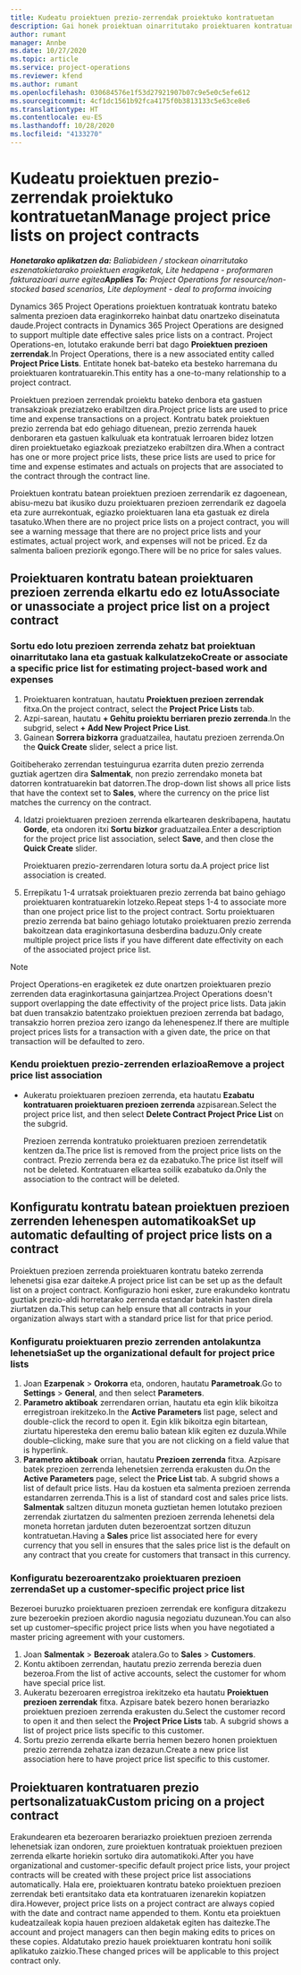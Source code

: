 ```yaml
---
title: Kudeatu proiektuen prezio-zerrendak proiektuko kontratuetan
description: Gai honek proiektuan oinarritutako proiektuaren kontratuan proiektuaren prezio-zerrendak kudeatzeari buruzko informazioa eskaintzen du.
author: rumant
manager: Annbe
ms.date: 10/27/2020
ms.topic: article
ms.service: project-operations
ms.reviewer: kfend
ms.author: rumant
ms.openlocfilehash: 030684576e1f53d27921907b07c9e5e0c5efe612
ms.sourcegitcommit: 4cf1dc1561b92fca4175f0b3813133c5e63ce8e6
ms.translationtype: HT
ms.contentlocale: eu-ES
ms.lasthandoff: 10/28/2020
ms.locfileid: "4133270"
---
```

# <a name="manage-project-price-lists-on-project-contracts"></a><span data-ttu-id="b1667-103">Kudeatu proiektuen prezio-zerrendak proiektuko kontratuetan</span><span class="sxs-lookup"><span data-stu-id="b1667-103">Manage project price lists on project contracts</span></span>

<span data-ttu-id="b1667-104">_**Honetarako aplikatzen da:** Baliabideen / stockean oinarritutako eszenatokietarako proiektuen eragiketak, Lite hedapena - proformaren fakturazioari aurre egitea_</span><span class="sxs-lookup"><span data-stu-id="b1667-104">_**Applies To:** Project Operations for resource/non-stocked based scenarios, Lite deployment - deal to proforma invoicing_</span></span>

<span data-ttu-id="b1667-105">Dynamics 365 Project Operations proiektuen kontratuak kontratu bateko salmenta prezioen data eraginkorreko hainbat datu onartzeko diseinatuta daude.</span><span class="sxs-lookup"><span data-stu-id="b1667-105">Project contracts in Dynamics 365 Project Operations are designed to support multiple date effective sales price lists on a contract.</span></span> <span data-ttu-id="b1667-106">Project Operations-en, lotutako erakunde berri bat dago **Proiektuen prezioen zerrendak**.</span><span class="sxs-lookup"><span data-stu-id="b1667-106">In Project Operations, there is a new associated entity called **Project Price Lists**.</span></span> <span data-ttu-id="b1667-107">Entitate honek bat-bateko eta besteko harremana du proiektuaren kontratuarekin.</span><span class="sxs-lookup"><span data-stu-id="b1667-107">This entity has a one-to-many relationship to a project contract.</span></span>

<span data-ttu-id="b1667-108">Proiektuen prezioen zerrendak proiektu bateko denbora eta gastuen transakzioak preziatzeko erabiltzen dira.</span><span class="sxs-lookup"><span data-stu-id="b1667-108">Project price lists are used to price time and expense transactions on a project.</span></span> <span data-ttu-id="b1667-109">Kontratu batek proiektuen prezio zerrenda bat edo gehiago dituenean, prezio zerrenda hauek denboraren eta gastuen kalkuluak eta kontratuak lerroaren bidez lotzen diren proiektuetako egiazkoak preziatzeko erabiltzen dira.</span><span class="sxs-lookup"><span data-stu-id="b1667-109">When a contract has one or more project price lists, these price lists are used to price for time and expense estimates and actuals on projects that are associated to the contract through the contract line.</span></span>

<span data-ttu-id="b1667-110">Proiektuen kontratu batean proiektuen prezioen zerrendarik ez dagoenean, abisu-mezu bat ikusiko duzu proiektuaren prezioen zerrendarik ez dagoela eta zure aurrekontuak, egiazko proiektuaren lana eta gastuak ez direla tasatuko.</span><span class="sxs-lookup"><span data-stu-id="b1667-110">When there are no project price lists on a project contract, you will see a warning message that there are no project price lists and your estimates, actual project work, and expenses will not be priced.</span></span> <span data-ttu-id="b1667-111">Ez da salmenta balioen preziorik egongo.</span><span class="sxs-lookup"><span data-stu-id="b1667-111">There will be no price for sales values.</span></span>

## <a name="associate-or-unassociate-a-project-price-list-on-a-project-contract"></a><span data-ttu-id="b1667-112">Proiektuaren kontratu batean proiektuaren prezioen zerrenda elkartu edo ez lotu</span><span class="sxs-lookup"><span data-stu-id="b1667-112">Associate or unassociate a project price list on a project contract</span></span>

### <a name="create-or-associate-a-specific-price-list-for-estimating-project-based-work-and-expenses"></a><span data-ttu-id="b1667-113">Sortu edo lotu prezioen zerrenda zehatz bat proiektuan oinarritutako lana eta gastuak kalkulatzeko</span><span class="sxs-lookup"><span data-stu-id="b1667-113">Create or associate a specific price list for estimating project-based work and expenses</span></span>

1. <span data-ttu-id="b1667-114">Proiektuaren kontratuan, hautatu **Proiektuen prezioen zerrendak** fitxa.</span><span class="sxs-lookup"><span data-stu-id="b1667-114">On the project contract, select the **Project Price Lists** tab.</span></span>
2. <span data-ttu-id="b1667-115">Azpi-sarean, hautatu **+ Gehitu proiektu berriaren prezio zerrenda**.</span><span class="sxs-lookup"><span data-stu-id="b1667-115">In the subgrid, select **+ Add New Project Price List**.</span></span>
3. <span data-ttu-id="b1667-116">Gainean **Sorrera bizkorra** graduatzailea, hautatu prezioen zerrenda.</span><span class="sxs-lookup"><span data-stu-id="b1667-116">On the **Quick Create** slider, select a price list.</span></span> 

  <span data-ttu-id="b1667-117">Goitibeherako zerrendan testuingurua ezarrita duten prezio zerrenda guztiak agertzen dira **Salmentak**, non prezio zerrendako moneta bat datorren kontratuarekin bat datorren.</span><span class="sxs-lookup"><span data-stu-id="b1667-117">The drop-down list shows all price lists that have the context set to **Sales**, where the currency on the price list matches the currency on the contract.</span></span>
  
4. <span data-ttu-id="b1667-118">Idatzi proiektuaren prezioen zerrenda elkartearen deskribapena, hautatu **Gorde**, eta ondoren itxi **Sortu bizkor** graduatzailea.</span><span class="sxs-lookup"><span data-stu-id="b1667-118">Enter a description for the project price list association, select **Save**, and then close the **Quick Create** slider.</span></span>

   <span data-ttu-id="b1667-119">Proiektuaren prezio-zerrendaren lotura sortu da.</span><span class="sxs-lookup"><span data-stu-id="b1667-119">A project price list association is created.</span></span>
   
5. <span data-ttu-id="b1667-120">Errepikatu 1-4 urratsak proiektuaren prezio zerrenda bat baino gehiago proiektuaren kontratuarekin lotzeko.</span><span class="sxs-lookup"><span data-stu-id="b1667-120">Repeat steps 1-4 to associate more than one project price list to the project contract.</span></span> <span data-ttu-id="b1667-121">Sortu proiektuaren prezio zerrenda bat baino gehiago lotutako proiektuaren prezio zerrenda bakoitzean data eraginkortasuna desberdina baduzu.</span><span class="sxs-lookup"><span data-stu-id="b1667-121">Only create multiple project price lists if you have different date effectivity on each of the associated project price list.</span></span>

> [!NOTE]
> <span data-ttu-id="b1667-122">Project Operations-en eragiketek ez dute onartzen proiektuaren prezio zerrenden data eraginkortasuna gainjartzea.</span><span class="sxs-lookup"><span data-stu-id="b1667-122">Project Operations doesn't support overlapping the date effectivity of the project price lists.</span></span> <span data-ttu-id="b1667-123">Data jakin bat duen transakzio batentzako proiektuen prezioen zerrenda bat badago, transakzio horren prezioa zero izango da lehenespenez.</span><span class="sxs-lookup"><span data-stu-id="b1667-123">If there are multiple project prices lists for a transaction with a given date, the price on that transaction will be defaulted to zero.</span></span>

### <a name="remove-a-project-price-list-association"></a><span data-ttu-id="b1667-124">Kendu proiektuen prezio-zerrenden erlazioa</span><span class="sxs-lookup"><span data-stu-id="b1667-124">Remove a project price list association</span></span>

- <span data-ttu-id="b1667-125">Aukeratu proiektuaren prezioen zerrenda, eta hautatu **Ezabatu kontratuaren proiektuaren prezioen zerrenda** azpisarean.</span><span class="sxs-lookup"><span data-stu-id="b1667-125">Select the project price list, and then select **Delete Contract Project Price List** on the subgrid.</span></span> 

  <span data-ttu-id="b1667-126">Prezioen zerrenda kontratuko proiektuaren prezioen zerrendetatik kentzen da.</span><span class="sxs-lookup"><span data-stu-id="b1667-126">The price list is removed from the project price lists on the contract.</span></span> <span data-ttu-id="b1667-127">Prezio zerrenda bera ez da ezabatuko.</span><span class="sxs-lookup"><span data-stu-id="b1667-127">The price list itself will not be deleted.</span></span> <span data-ttu-id="b1667-128">Kontratuaren elkartea soilik ezabatuko da.</span><span class="sxs-lookup"><span data-stu-id="b1667-128">Only the association to the contract will be deleted.</span></span>

## <a name="set-up-automatic-defaulting-of-project-price-lists-on-a-contract"></a><span data-ttu-id="b1667-129">Konfiguratu kontratu batean proiektuen prezioen zerrenden lehenespen automatikoak</span><span class="sxs-lookup"><span data-stu-id="b1667-129">Set up automatic defaulting of project price lists on a contract</span></span>

<span data-ttu-id="b1667-130">Proiektuen prezioen zerrenda proiektuaren kontratu bateko zerrenda lehenetsi gisa ezar daiteke.</span><span class="sxs-lookup"><span data-stu-id="b1667-130">A project price list can be set up as the default list on a project contract.</span></span> <span data-ttu-id="b1667-131">Konfigurazio honi esker, zure erakundeko kontratu guztiak prezio-aldi horretarako zerrenda estandar batekin hasten direla ziurtatzen da.</span><span class="sxs-lookup"><span data-stu-id="b1667-131">This setup can help ensure that all contracts in your organization always start with a standard price list for that price period.</span></span>

### <a name="set-up-the-organizational-default-for-project-price-lists"></a><span data-ttu-id="b1667-132">Konfiguratu proiektuaren prezio zerrenden antolakuntza lehenetsia</span><span class="sxs-lookup"><span data-stu-id="b1667-132">Set up the organizational default for project price lists</span></span>

1. <span data-ttu-id="b1667-133">Joan **Ezarpenak** > **Orokorra** eta, ondoren, hautatu **Parametroak**.</span><span class="sxs-lookup"><span data-stu-id="b1667-133">Go to **Settings** > **General**, and then select **Parameters**.</span></span>
2. <span data-ttu-id="b1667-134">**Parametro aktiboak** zerrendaren orrian, hautatu eta egin klik bikoitza erregistroan irekitzeko.</span><span class="sxs-lookup"><span data-stu-id="b1667-134">In the **Active Parameters** list page, select and double-click the record to open it.</span></span> <span data-ttu-id="b1667-135">Egin klik bikoitza egin bitartean, ziurtatu hiperesteka den eremu balio batean klik egiten ez duzula.</span><span class="sxs-lookup"><span data-stu-id="b1667-135">While double–clicking, make sure that you are not clicking on a field value that is hyperlink.</span></span> 
3. <span data-ttu-id="b1667-136">**Parametro aktiboak** orrian, hautatu **Prezioen zerrenda** fitxa. Azpisare batek prezioen zerrenda lehenetsien zerrenda erakusten du.</span><span class="sxs-lookup"><span data-stu-id="b1667-136">On the **Active Parameters** page, select the **Price List** tab. A subgrid shows a list of default price lists.</span></span> <span data-ttu-id="b1667-137">Hau da kostuen eta salmenta prezioen zerrenda estandarren zerrenda.</span><span class="sxs-lookup"><span data-stu-id="b1667-137">This is a list of standard cost and sales price lists.</span></span> <span data-ttu-id="b1667-138">**Salmentak** saltzen dituzun moneta guztietan hemen lotutako prezioen zerrendak ziurtatzen du salmenten prezioen zerrenda lehenetsi dela moneta horretan jarduten duten bezeroentzat sortzen dituzun kontratuetan.</span><span class="sxs-lookup"><span data-stu-id="b1667-138">Having a **Sales** price list associated here for every currency that you sell in ensures that the sales price list is the default on any contract that you create for customers that transact in this currency.</span></span>

### <a name="set-up-a-customer-specific-project-price-list"></a><span data-ttu-id="b1667-139">Konfiguratu bezeroarentzako proiektuaren prezioen zerrenda</span><span class="sxs-lookup"><span data-stu-id="b1667-139">Set up a customer-specific project price list</span></span>

<span data-ttu-id="b1667-140">Bezeroei buruzko proiektuaren prezioen zerrendak ere konfigura ditzakezu zure bezeroekin prezioen akordio nagusia negoziatu duzunean.</span><span class="sxs-lookup"><span data-stu-id="b1667-140">You can also set up customer–specific project price lists when you have negotiated a master pricing agreement with your customers.</span></span>

1. <span data-ttu-id="b1667-141">Joan **Salmentak** > **Bezeroak** atalera.</span><span class="sxs-lookup"><span data-stu-id="b1667-141">Go to **Sales** > **Customers**.</span></span>
2. <span data-ttu-id="b1667-142">Kontu aktiboen zerrendan, hautatu prezio zerrenda berezia duen bezeroa.</span><span class="sxs-lookup"><span data-stu-id="b1667-142">From the list of active accounts, select the customer for whom have special price list.</span></span>
3. <span data-ttu-id="b1667-143">Aukeratu bezeroaren erregistroa irekitzeko eta hautatu **Proiektuen prezioen zerrendak** fitxa. Azpisare batek bezero honen berariazko proiektuen prezioen zerrenda erakusten du.</span><span class="sxs-lookup"><span data-stu-id="b1667-143">Select the customer record to open it and then select the **Project Price Lists** tab. A subgrid shows a list of project price lists specific to this customer.</span></span> 
4. <span data-ttu-id="b1667-144">Sortu prezio zerrenda elkarte berria hemen bezero honen proiektuen prezio zerrenda zehatza izan dezazun.</span><span class="sxs-lookup"><span data-stu-id="b1667-144">Create a new price list association here to have project price list specific to this customer.</span></span>

## <a name="custom-pricing-on-a-project-contract"></a><span data-ttu-id="b1667-145">Proiektuaren kontratuaren prezio pertsonalizatuak</span><span class="sxs-lookup"><span data-stu-id="b1667-145">Custom pricing on a project contract</span></span>

<span data-ttu-id="b1667-146">Erakundearen eta bezeroaren berariazko proiektuen prezioen zerrenda lehenetsiak izan ondoren, zure proiektuen kontratuak proiektuen prezioen zerrenda elkarte horiekin sortuko dira automatikoki.</span><span class="sxs-lookup"><span data-stu-id="b1667-146">After you have organizational and customer-specific default project price lists, your project contracts will be created with these project price list associations automatically.</span></span> <span data-ttu-id="b1667-147">Hala ere, proiektuaren kontratu bateko proiektuen prezioen zerrendak beti erantsitako data eta kontratuaren izenarekin kopiatzen dira.</span><span class="sxs-lookup"><span data-stu-id="b1667-147">However, project price lists on a project contract are always copied with the date and contract name appended to them.</span></span> <span data-ttu-id="b1667-148">Kontu eta proiektuen kudeatzaileak kopia hauen prezioen aldaketak egiten has daitezke.</span><span class="sxs-lookup"><span data-stu-id="b1667-148">The account and project managers can then begin making edits to prices on these copies.</span></span> <span data-ttu-id="b1667-149">Aldatutako prezio hauek proiektuaren kontratu honi soilik aplikatuko zaizkio.</span><span class="sxs-lookup"><span data-stu-id="b1667-149">These changed prices will be applicable to this project contract only.</span></span>
